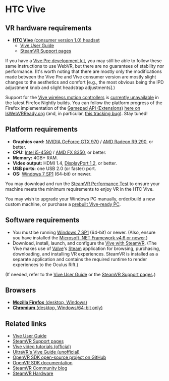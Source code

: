 # HTC Vive

## VR hardware requirements

* [**HTC Vive** (consumer version 1.0) headset](https://www.vive.com/us/)
  * [Vive User Guide](http://dl4.htc.com/web_materials/Manual/Vive/Vive_User_Guide.pdf)
  * [SteamVR Support pages](https://support.steampowered.com/kb_article.php?ref=5254-FJKZ-7829)

If you have a [Vive Pre development kit](https://developer.viveport.com/managed-assets/shared/desktop/vive/Vive_PRE_User_Guide.pdf), you may still be able to follow these same instructions to use WebVR, but there are no guarantees of stability nor performance. (It's worth noting that there are mostly only the modifications made between the Vive Pre and Vive consumer version are mostly slight changes to the aesthetics and comfort [e.g., the most obvious being the IPD adjustment knob and slight headstrap adjustments].)

Support for the [Vive wireless motion controllers](https://www.vive.com/us/support/faqs/#Controllers) is [currently unavailable](https://iswebvrready.org/#gamepad-extensions) in the latest Firefox Nightly builds. You can follow the platform progress of the Firefox implementation of the [Gamepad API (Extensions)](https://w3c.github.io/gamepad/extensions.html) [here on IsWebVRReady.org](https://iswebvrready.org/#gamepad-extensions) (and, in particular, [this tracking bug](https://bugzilla.mozilla.org/show_bug.cgi?id=1299926)). Stay tuned!


## Platform requirements

* **Graphics card:** [NVIDIA GeForce GTX 970](http://www.geforce.com/hardware/desktop-gpus/geforce-gtx-970) / [AMD Radeon R9 290](https://www.amd.com/en-us/products/graphics/desktop/r9), or better.
* **CPU:** [Intel i5-4590](http://ark.intel.com/products/80815/Intel-Core-i5-4590-Processor-6M-Cache-up-to-3_70-GHz) / [AMD FX 8350](https://www.amd.com/en-us/products/processors/desktop/fx), or better.
* **Memory:** 4GB+ RAM.
* **Video output:** HDMI 1.4, [DisplayPort 1.2](http://www.displayport.org/faq/), or better.
* **USB ports:** one USB 2.0 (or faster) port.
* **OS:** [Windows 7 SP1](https://support.microsoft.com/en-us/help/15090/windows-7-install-service-pack-1-sp1) (64-bit) or newer.

You may download and run the [SteamVR Performance Test](http://store.steampowered.com/app/323910/) to ensure your machine meets the minimum requirements to enjoy VR in the HTC Vive.

You may wish to upgrade your Windows PC manually, order/build a new custom machine, or purchase a [prebuilt Vive-ready PC](https://www.vive.com/ready/).


## Software requirements

* You must be running [Windows 7 SP1](https://support.microsoft.com/en-us/help/15090/windows-7-install-service-pack-1-sp1) (64-bit) or newer. (Also, ensure you have installed the [Microsoft .NET Framework v4.6 or newer](https://www.microsoft.com/en-us/download/details.aspx?id=48137).)
* Download, install, launch, and configure the [Vive with SteamVR](http://www.vive.com/us/setup/). (The Vive makes use of [Valve](http://www.valvesoftware.com)'s [Steam](http://store.steampowered.com/) application for browsing, purchasing, downloading, and installing VR experiences. SteamVR is installed as a separate application and contains the required runtime to render experiences to the Oculus Rift.)

(If needed, refer to the [Vive User Guide](http://dl4.htc.com/web_materials/Manual/Vive/Vive_User_Guide.pdf) or the [SteamVR Support pages](https://support.steampowered.com/kb_article.php?ref=5254-FJKZ-7829).)


## Browsers

* [**Mozilla Firefox** (desktop, Windows)](/browsers/firefox)
* [**Chromium** (desktop, Windows/64-bit only)](/browsers/chrome)


## Related links

* [Vive User Guide](http://dl4.htc.com/web_materials/Manual/Vive/Vive_User_Guide.pdf)
* [SteamVR Support pages](https://support.steampowered.com/kb_article.php?ref=5254-FJKZ-7829)
* [Vive video tutorials (official)](http://www.vive.com/us/support/)
* [UltraVR's Vive Guide (unofficial)](http://www.ultravr.org/htc-vive-guide/)
* [OpenVR SDK open-source project on GitHub](https://github.com/ValveSoftware/openvr)
* [OpenVR SDK documentation](https://github.com/ValveSoftware/openvr/wiki/API-Documentation)
* [SteamVR Community blog](https://steamcommunity.com/steamvr)
* [SteamVR Hardware](http://store.steampowered.com/hardware/)
